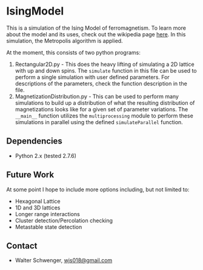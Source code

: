 # IsingModel

This is a simulation of the Ising Model of ferromagnetism. To learn more about the model and its uses, check out the wikipedia page [here](https://en.wikipedia.org/wiki/Ising_model). In this simulation, the Metropolis algorithm is applied.

At the moment, this consists of two python programs:

1. Rectangular2D.py - This does the heavy lifting of simulating a 2D lattice with up and down spins. The `simulate` function in this file can be used to perform a single simulation with user defined parameters. For descriptions of the parameters, check the function description in the file.
2. MagnetizationDistribution.py - This can be used to perform many simulations to build up a distribution of what the resulting distribution of magnetizations looks like for a given set of parameter variations. The `__main__` function utilizes the `multiprocessing` module to perform these simulations in parallel using the defined `simulateParallel` function.

## Dependencies

* Python 2.x (tested 2.7.6)

## Future Work

At some point I hope to include more options including, but not limited to:

* Hexagonal Lattice
* 1D and 3D lattices
* Longer range interactions
* Cluster detection/Percolation checking
* Metastable state detection

## Contact

* Walter Schwenger, wjs018@gmail.com

